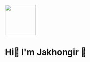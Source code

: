  <img src="https://media1.giphy.com/media/v1.Y2lkPTc5MGI3NjExb2pmbmdldDdtZmliOXpveWZqZnc4bmh6ZmJuYXNnM2x6aG1jZ2N4ZCZlcD12MV9pbnRlcm5hbF9naWZfYnlfaWQmY3Q9Zw/fzyOvQ7jJplVHhz895/giphy.gif" width='100px'> 
<h1>Hi👋 I'm Jakhongir 😬</h1>
